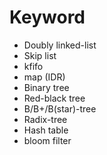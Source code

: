 # Keyword
* Doubly linked-list
* Skip list
* kfifo
* map (IDR)
* Binary tree
* Red-black tree
* B/B+/B(star)-tree
* Radix-tree
* Hash table
* bloom filter

